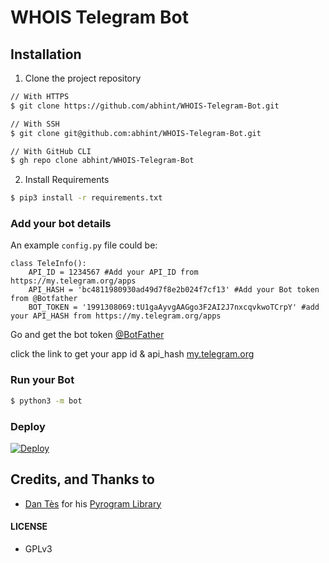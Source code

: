 # WHOIS Telegram Bot
## Installation

1. Clone the project repository

```sh
// With HTTPS
$ git clone https://github.com/abhint/WHOIS-Telegram-Bot.git
```
```sh
// With SSH
$ git clone git@github.com:abhint/WHOIS-Telegram-Bot.git
```
```sh
// With GitHub CLI
$ gh repo clone abhint/WHOIS-Telegram-Bot
```

2. Install Requirements

```sh
$ pip3 install -r requirements.txt
```
### Add your bot details

An example `config.py` file could be:

```python3
class TeleInfo():
    API_ID = 1234567 #Add your API_ID from https://my.telegram.org/apps
    API_HASH = 'bc4811980930ad49d7f8e2b024f7cf13' #Add your Bot token from @Botfather
    BOT_TOKEN = '1991308069:tU1gaAyvgAAGgo3F2AI2J7nxcqvkwoTCrpY' #add your API_HASH from https://my.telegram.org/apps
```

Go and get the bot token [@BotFather](https://telegram.dog/BotFather)

click the link to get your app id & api_hash [my.telegram.org](https://my.telegram.org/auth)

### Run your Bot

```sh
$ python3 -m bot
```
### Deploy

[![Deploy](https://www.herokucdn.com/deploy/button.svg)](https://heroku.com/deploy?template=https://github.com/abhint/WHOIS-Telegram-Bot/)


## Credits, and Thanks to

* [Dan Tès](https://telegram.dog/haskell) for his [Pyrogram Library](https://github.com/pyrogram/pyrogram)

#### LICENSE
- GPLv3
